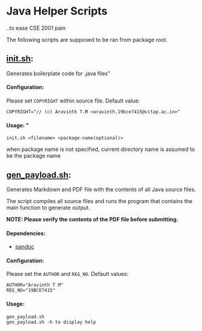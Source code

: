 # Java Helper Scripts
..to ease CSE 2001 pain

The following scripts are supposed to be ran from package root.

## [init.sh](./init.sh):

Generates boilerplate code for .java files"

#### Configuration:

Please set `COPYRIGHT` within source file. Default value:

```
COPYRIGHT="// (c) Aravinth T.M <aravinth.19bce7415@vitap.ac.in>"
```

#### Usage: "

```
init.sh <filename> <package-name(optional)>
```

when package name is not specified, current directory name is assumed to be the package name

## [gen_payload.sh](./gen_payload.sh):

Generates Markdown and PDF file with the contents of all Java source files.

The script compiles all source files and runs the program that contains
the main function to generate output.

**NOTE: Please verify the contents of the PDF file before submitting.**

#### Dependencies:

- [pandoc](pandoc.org)



#### Configuration:

Please set the `AUTHOR` and `REG_NO`. Default values:

```
AUTHOR="Aravinth T M"
REG_NO="19BCE7415"
```

#### Usage:

```
gen_payload.sh
gen_payload.sh -h to display help
```
